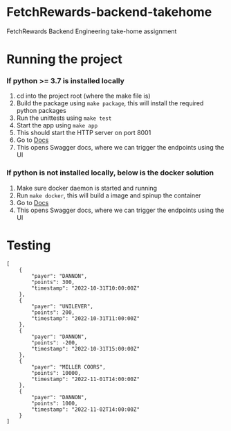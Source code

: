 # FetchRewards-backend-takehome
FetchRewards Backend Engineering take-home assignment


# Running the project

### If python >= 3.7 is installed locally
1. cd into the project root (where the make file is)
2. Build the package using `make package`, this will install the required python packages
3. Run the unittests using `make test`
4. Start the app using `make app`
5. This should start the HTTP server on port 8001
6. Go to [Docs](http://localhost:8001/docs)
7. This opens Swagger docs, where we can trigger the endpoints using the UI

### If python is not installed locally, below is the docker solution
1. Make sure docker daemon is started and running
2. Run `make docker`, this will build a image and spinup the container
3. Go to [Docs](http://localhost:8001/docs)
4. This opens Swagger docs, where we can trigger the endpoints using the UI

# Testing

```
[
    {
        "payer": "DANNON",
        "points": 300,
        "timestamp": "2022-10-31T10:00:00Z"
    },
    {
        "payer": "UNILEVER",
        "points": 200,
        "timestamp": "2022-10-31T11:00:00Z"
    },
    {
        "payer": "DANNON",
        "points": -200,
        "timestamp": "2022-10-31T15:00:00Z"
    },
    {
        "payer": "MILLER COORS",
        "points": 10000,
        "timestamp": "2022-11-01T14:00:00Z"
    },
    {
        "payer": "DANNON",
        "points": 1000,
        "timestamp": "2022-11-02T14:00:00Z"
    }
]
```